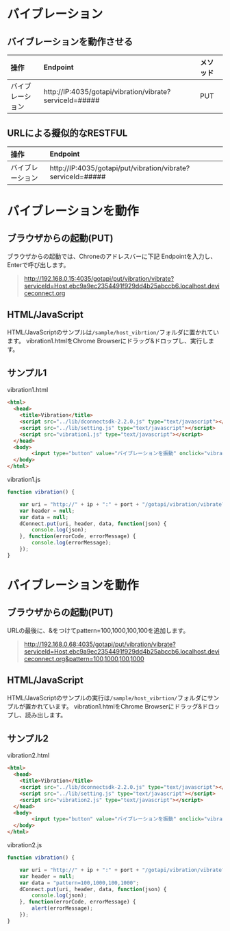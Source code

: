 # バイブレーション

## バイブレーションを動作させる

|操作|Endpoint|メソッド|
|:--|:--|:--|
|バイブレーション| http://IP:4035/gotapi/vibration/vibrate?serviceId=##### | PUT |

## URLによる擬似的なRESTFUL

|操作|Endpoint|
|:--|:--|
|バイブレーション| http://IP:4035/gotapi/put/vibration/vibrate?serviceId=##### |

# バイブレーションを動作

## ブラウザからの起動(PUT)

ブラウザからの起動では、Chroneのアドレスバーに下記 Endpointを入力し、Enterで呼び出します。

> http://192.168.0.15:4035/gotapi/put/vibration/vibrate?serviceId=Host.ebc9a9ec2354491f929dd4b25abccb6.localhost.deviceconnect.org

## HTML/JavaScript

HTML/JavaScriptのサンプルは`/sample/host_vibrtion/`フォルダに置かれています。
vibration1.htmlをChrome Browserにドラッグ&ドロップし、実行します。

## サンプル1

vibration1.html

```html
<html>
  <head>
    <title>Vibration</title>
    <script src="../lib/dconnectsdk-2.2.0.js" type="text/javascript"></script>
    <script src="../lib/setting.js" type="text/javascript"></script>
    <script src="vibration1.js" type="text/javascript"></script>
  </head>
  <body>
        <input type="button" value="バイブレーションを振動" onclick="vibration();"/><br />
  </body>
</html>
```

vibration1.js

```javascript
function vibration() {

    var uri = "http://" + ip + ":" + port + "/gotapi/vibration/vibrate?serviceId=" + hostId;
    var header = null;
    var data = null;
    dConnect.put(uri, header, data, function(json) {
        console.log(json);
    }, function(errorCode, errorMessage) {
        console.log(errorMessage);
    });
}
```

# バイブレーションを動作

## ブラウザからの起動(PUT)

URLの最後に、&をつけてpattern=100,1000,100,100を追加します。

> http://192.168.0.68:4035/gotapi/put/vibration/vibrate?serviceId=Host.ebc9a9ec2354491f929dd4b25abccb6.localhost.deviceconnect.org&pattern=100,1000,100,1000

## HTML/JavaScript

HTML/JavaScriptのサンプルの実行は`/sample/host_vibrtion/`フォルダにサンプルが置かれています。
vibration1.htmlをChrome Browserにドラッグ&ドロップし、読み出します。

## サンプル2

vibration2.html

```html
<html>
  <head>
    <title>Vibration</title>
    <script src="../lib/dconnectsdk-2.2.0.js" type="text/javascript"></script>
    <script src="../lib/setting.js" type="text/javascript"></script>
    <script src="vibration2.js" type="text/javascript"></script>
  </head>
  <body>
        <input type="button" value="バイブレーションを振動" onclick="vibration();"/><br />
  </body>
</html>
```

vibration2.js

```javascript
function vibration() {

    var uri = "http://" + ip + ":" + port + "/gotapi/vibration/vibrate?serviceId=" + hostId;
    var header = null;
    var data = "pattern=100,1000,100,1000";
    dConnect.put(uri, header, data, function(json) {
        console.log(json);
    }, function(errorCode, errorMessage) {
        alert(errorMessage);
    });
}
```
